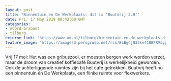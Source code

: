 ```yaml
---
layout: post
title: "Binnentuin en De Werkplaats: dit is ‘Buutvrij 2.0’"
date: Fri, 17 May 2019 08:42:00 GMT
categories: 
- noord-brabant 
- tilburg 
externe_link: "https://www.ad.nl/tilburg/binnentuin-en-de-werkplaats-dit-is-buutvrij-2-0~a1679c56/"
feature_image: "https://images3.persgroep.net/rcs/BLBgCj033se410BPRVsypgCjIdg/diocontent/148587414/_fitwidth/400/?appId=21791a8992982cd8da851550a453bd7f&quality=0.7"
---
```


Vrij 17 mei: Het was een gribuszooi, er moesten bergen werk worden verzet, maar de droom van creatief koffiecafé Buutvrij is werkelijkheid geworden. Ook de achterliggende ruimtes zijn bij het café getrokken. Buutvrij heeft nu een binnentuin én De Werkplaats, een flinke ruimte voor flexwerkers.
